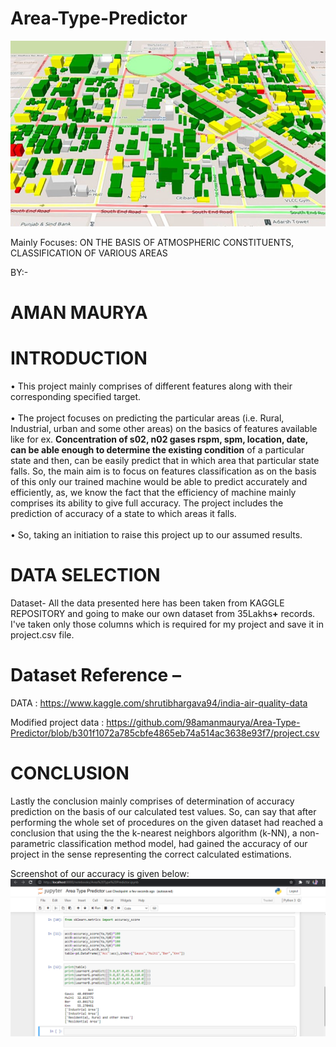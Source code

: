 # Area-Type-Predictor

<img src ="https://github.com/98amanmaurya/Area-Type-Predictor/blob/52dbdc782b9426058223c445b91527631f34b059/Area.png">

Mainly Focuses: ON THE BASIS OF ATMOSPHERIC CONSTITUENTS, CLASSIFICATION OF VARIOUS AREAS


BY:-
# AMAN MAURYA




# INTRODUCTION

•	This project mainly comprises of different features along with their corresponding specified target.<br/><br/>
•	The project focuses on predicting the particular areas (i.e. Rural, Industrial, urban and some other areas) on the basics of features available like for ex. <b>Concentration of s02, n02 gases rspm, spm, location, date, can be able enough to determine the existing condition</b> of a particular state and then, can be easily predict that in which area that particular state falls. So, the main aim is to focus on features classification as on the basis of this only our trained machine would be able to predict accurately and efficiently, as, we know the fact that the efficiency of machine mainly comprises its ability to give full accuracy. The project includes the prediction of accuracy of a state to which areas it falls.<br/><br/>
•	So, taking an initiation to raise this project up to our assumed results.<br/>




# DATA SELECTION
Dataset-
All the data presented here has been taken from KAGGLE REPOSITORY and going to make our own dataset from 35Lakhs<b>+</b> records. I've taken only those columns which is required for my project and save it in project.csv file. 

# Dataset Reference – 
DATA :   https://www.kaggle.com/shrutibhargava94/india-air-quality-data

Modified project data :    https://github.com/98amanmaurya/Area-Type-Predictor/blob/b301f1072a785cbfe4865eb74a514ac3638e93f7/project.csv

# CONCLUSION
Lastly the conclusion mainly comprises of determination of accuracy prediction on the basis of our calculated test values. So, can say that after performing the whole set of procedures on the given dataset had reached a conclusion that using the the k-nearest neighbors algorithm (k-NN), a non-parametric classification method model, had gained the accuracy of our project in the sense representing the correct calculated estimations.

Screenshot of our accuracy is given below:
<img src ="https://github.com/98amanmaurya/Area-Type-Predictor/blob/f91072655617ec7681f049a33e58f3ab79364a17/Screenshot.png">


